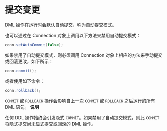 提交变更 
=========================

DML 操作在运行时会默认自动提交，称为自动提交模式。

也可以通过在 Connection 对象上调用以下方法来禁用自动提交模式：

```java
conn.setAutoCommit(false);
```



如果禁用了自动提交模式，则必须调用 Connection 对象上相应的方法来手动提交或回滚更改，如下所示：

```java
conn.commit();
```



或者使用如下命令：

```java
conn.rollback();
```



`COMMIT` 或 `ROLLBACK` 操作会影响自上一次 `COMMIT` 或 `ROLLBACK` 之后运行的所有 DML 语句。
**说明**



任何 DDL 操作始终会引发隐式 `COMMIT`。如果禁用了自动提交模式，则此 `COMMIT` 将隐式提交尚未显式提交或回滚的 DML 操作。
